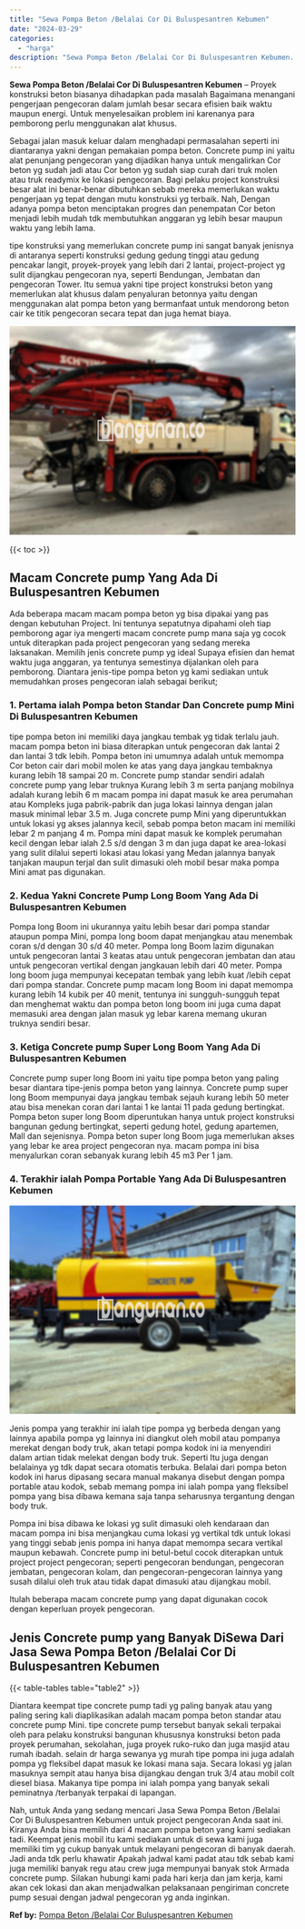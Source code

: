 ```yaml
---
title: "Sewa Pompa Beton /Belalai Cor Di Buluspesantren Kebumen"
date: "2024-03-29"
categories: 
  - "harga"
description: "Sewa Pompa Beton /Belalai Cor Di Buluspesantren Kebumen. Nah, untuk Anda yang sedang mencari Jasa Sewa Pompa Beton /Belalai Cor Di Buluspesantren Kebumen unt..."
---
```


**Sewa Pompa Beton /Belalai Cor Di Buluspesantren Kebumen** – Proyek konstruksi beton biasanya dihadapkan pada masalah Bagaimana menangani pengerjaan pengecoran dalam jumlah besar secara efisien baik waktu maupun energi. Untuk menyelesaikan problem ini karenanya para pemborong perlu menggunakan alat khusus.

Sebagai jalan masuk keluar dalam menghadapi permasalahan seperti ini diantaranya yakni dengan pemakaian pompa beton. Concrete pump ini yaitu alat penunjang pengecoran yang dijadikan hanya untuk mengalirkan Cor beton yg sudah jadi atau Cor beton yg sudah siap curah dari truk molen atau truk readymix ke lokasi pengecoran. Bagi pelaku project konstruksi besar alat ini benar-benar dibutuhkan sebab mereka memerlukan waktu pengerjaan yg tepat dengan mutu konstruksi yg terbaik. Nah, Dengan adanya pompa beton menciptakan progres dan penempatan Cor beton menjadi lebih mudah tdk membutuhkan anggaran yg lebih besar maupun waktu yang lebih lama.

tipe konstruksi yang memerlukan concrete pump ini sangat banyak jenisnya di antaranya seperti konstruksi gedung gedung tinggi atau gedung pencakar langit, proyek-proyek yang lebih dari 2 lantai, project-project yg sulit dijangkau pengecoran nya, seperti Bendungan, Jembatan dan pengecoran Tower. Itu semua yakni tipe project konstruksi beton yang memerlukan alat khusus dalam penyaluran betonnya yaitu dengan menggunakan alat pompa beton yang bermanfaat untuk mendorong beton cair ke titik pengecoran secara tepat dan juga hemat biaya.

![Sewa Pompa Beton /Belalai Cor Di Buluspesantren Kebumen](/images/sewa-concrete-pump-39.png)

{{< toc >}}

## Macam Concrete pump Yang Ada Di Buluspesantren Kebumen

Ada beberapa macam macam pompa beton yg bisa dipakai yang pas dengan kebutuhan Project. Ini tentunya sepatutnya dipahami oleh tiap pemborong agar iya mengerti macam concrete pump mana saja yg cocok untuk diterapkan pada project pengecoran yang sedang mereka laksanakan. Memilih jenis concrete pump yg ideal Supaya efisien dan hemat waktu juga anggaran, ya tentunya semestinya dijalankan oleh para pemborong. Diantara jenis-tipe pompa beton yg kami sediakan untuk memudahkan proses pengecoran ialah sebagai berikut;

### 1\. Pertama ialah Pompa beton Standar Dan Concrete pump Mini Di Buluspesantren Kebumen

tipe pompa beton ini memiliki daya jangkau tembak yg tidak terlalu jauh. macam pompa beton ini biasa diterapkan untuk pengecoran dak lantai 2 dan lantai 3 tdk lebih. Pompa beton ini umumnya adalah untuk memompa Cor beton cair dari mobil molen ke atas yang daya jangkau tembaknya kurang lebih 18 sampai 20 m. Concrete pump standar sendiri adalah concrete pump yang lebar truknya Kurang lebih 3 m serta panjang mobilnya adalah kurang lebih 6 m macam pompa ini dapat masuk ke area perumahan atau Kompleks juga pabrik-pabrik dan juga lokasi lainnya dengan jalan masuk minimal lebar 3.5 m. Juga concrete pump Mini yang diperuntukkan untuk lokasi yg akses jalannya kecil, sebab pompa beton macam ini memiliki lebar 2 m panjang 4 m. Pompa mini dapat masuk ke komplek perumahan kecil dengan lebar ialah 2.5 s/d dengan 3 m dan juga dapat ke area-lokasi yang sulit dilalui seperti lokasi atau lokasi yang Medan jalannya banyak tanjakan maupun terjal dan sulit dimasuki oleh mobil besar maka pompa Mini amat pas digunakan.

### 2\. Kedua Yakni Concrete Pump Long Boom Yang Ada Di Buluspesantren Kebumen

Pompa long Boom ini ukurannya yaitu lebih besar dari pompa standar ataupun pompa Mini, pompa long boom dapat menjangkau atau menembak coran s/d dengan 30 s/d 40 meter. Pompa long Boom lazim digunakan untuk pengecoran lantai 3 keatas atau untuk pengecoran jembatan dan atau untuk pengecoran vertikal dengan jangkauan lebih dari 40 meter. Pompa long boom juga mempunyai kecepatan tembak yang lebih kuat /lebih cepat dari pompa standar. Concrete pump macam long Boom ini dapat memompa kurang lebih 14 kubik per 40 menit, tentunya ini sungguh-sungguh tepat dan menghemat waktu dan pompa beton long boom ini juga cuma dapat memasuki area dengan jalan masuk yg lebar karena memang ukuran truknya sendiri besar.

### 3\. Ketiga Concrete pump Super Long Boom Yang Ada Di Buluspesantren Kebumen

Concrete pump super long Boom ini yaitu tipe pompa beton yang paling besar diantara tipe-jenis pompa beton yang lainnya. Concrete pump super long Boom mempunyai daya jangkau tembak sejauh kurang lebih 50 meter atau bisa menekan coran dari lantai 1 ke lantai 11 pada gedung bertingkat. Pompa beton super long Boom diperuntukan hanya untuk project konstruksi bangunan gedung bertingkat, seperti gedung hotel, gedung apartemen, Mall dan sejenisnya. Pompa beton super long Boom juga memerlukan akses yang lebar ke area project pengecoran nya. macam pompa ini bisa menyalurkan coran sebanyak kurang lebih 45 m3 Per 1 jam.

### 4\. Terakhir ialah Pompa Portable Yang Ada Di Buluspesantren Kebumen

![Sewa Pompa Beton /Belalai Cor Di Buluspesantren Kebumen](/images/sewa-concrete-pump-09.png)

Jenis pompa yang terakhir ini ialah tipe pompa yg berbeda dengan yang lainnya apabila pompa yg lainnya ini diangkut oleh mobil atau pompanya merekat dengan body truk, akan tetapi pompa kodok ini ia menyendiri dalam artian tidak melekat dengan body truk. Seperti Itu juga dengan belalainya yg tdk dapat secara otomatis terbuka. Belalai dari pompa beton kodok ini harus dipasang secara manual makanya disebut dengan pompa portable atau kodok, sebab memang pompa ini ialah pompa yang fleksibel pompa yang bisa dibawa kemana saja tanpa seharusnya tergantung dengan body truk.

Pompa ini bisa dibawa ke lokasi yg sulit dimasuki oleh kendaraan dan macam pompa ini bisa menjangkau cuma lokasi yg vertikal tdk untuk lokasi yang tinggi sebab jenis pompa ini hanya dapat memompa secara vertikal maupun kebawah. Concrete pump ini betul-betul cocok diterapkan untuk project project pengecoran; seperti pengecoran bendungan, pengecoran jembatan, pengecoran kolam, dan pengecoran-pengecoran lainnya yang susah dilalui oleh truk atau tidak dapat dimasuki atau dijangkau mobil.

Itulah beberapa macam concrete pump yang dapat digunakan cocok dengan keperluan proyek pengecoran.

## Jenis Concrete pump yang Banyak DiSewa Dari Jasa Sewa Pompa Beton /Belalai Cor Di Buluspesantren Kebumen

{{< table-tables table="table2" >}}

Diantara keempat tipe concrete pump tadi yg paling banyak atau yang paling sering kali diaplikasikan adalah macam pompa beton standar atau concrete pump Mini. tipe concrete pump tersebut banyak sekali terpakai oleh para pelaku konstruksi bangunan khususnya konstruksi beton pada proyek perumahan, sekolahan, juga proyek ruko-ruko dan juga masjid atau rumah ibadah. selain dr harga sewanya yg murah tipe pompa ini juga adalah pompa yg fleksibel dapat masuk ke lokasi mana saja. Secara lokasi yg jalan masuknya sempit atau hanya bisa dijangkau dengan truk 3/4 atau mobil colt diesel biasa. Makanya tipe pompa ini ialah pompa yang banyak sekali peminatnya /terbanyak terpakai di lapangan.

Nah, untuk Anda yang sedang mencari Jasa Sewa Pompa Beton /Belalai Cor Di Buluspesantren Kebumen untuk project pengecoran Anda saat ini. Kiranya Anda bisa memilih dari 4 macam pompa beton yang kami sediakan tadi. Keempat jenis mobil itu kami sediakan untuk di sewa kami juga memiliki tim yg cukup banyak untuk melayani pengecoran di banyak daerah. Jadi anda tdk perlu khawatir Apakah jadwal kami padat atau tdk sebab kami juga memiliki banyak regu atau crew juga mempunyai banyak stok Armada concrete pump. Silakan hubungi kami pada hari kerja dan jam kerja, kami akan cek lokasi dan akan menjadwalkan pelaksanaan pengiriman concrete pump sesuai dengan jadwal pengecoran yg anda inginkan.

**Ref by:** [Pompa Beton /Belalai Cor Buluspesantren Kebumen](https://id.wikipedia.org/wiki/Pompa)

